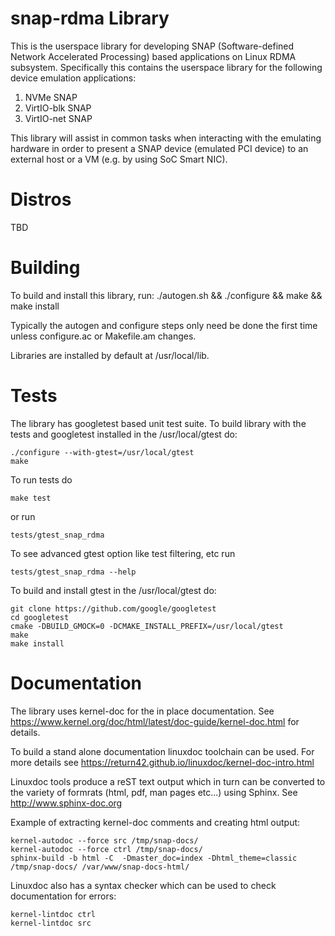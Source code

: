 # snap-rdma Library

This is the userspace library for developing SNAP (Software-defined Network Accelerated Processing)
based applications on Linux RDMA subsystem.
Specifically this contains the userspace library for the following device emulation applications:
1. NVMe SNAP
2. VirtIO-blk SNAP
3. VirtIO-net SNAP

This library will assist in common tasks when interacting with the emulating hardware in order to
present a SNAP device (emulated PCI device) to an external host or a VM (e.g. by using SoC Smart NIC).

# Distros

TBD

# Building

To build and install this library, run:
./autogen.sh && ./configure && make && make install

Typically the autogen and configure steps only need be done the first
time unless configure.ac or Makefile.am changes.

Libraries are installed by default at /usr/local/lib.


# Tests

The library has googletest based unit test suite. To build library with the
tests and googletest installed in the /usr/local/gtest do:

    ./configure --with-gtest=/usr/local/gtest
    make

To run tests do

    make test

or run

    tests/gtest_snap_rdma

To see advanced gtest option like test filtering, etc run

    tests/gtest_snap_rdma --help

To build and install gtest in the /usr/local/gtest do:

    git clone https://github.com/google/googletest
    cd googletest
    cmake -DBUILD_GMOCK=0 -DCMAKE_INSTALL_PREFIX=/usr/local/gtest
    make
    make install

# Documentation

The library uses kernel-doc for the in place documentation.
See https://www.kernel.org/doc/html/latest/doc-guide/kernel-doc.html for details.

To build a stand alone documentation linuxdoc toolchain can be used. For more
details see https://return42.github.io/linuxdoc/kernel-doc-intro.html

Linuxdoc tools produce a reST text output which in turn can be converted to the
variety of formrats (html, pdf, man pages etc...) using Sphinx.
See http://www.sphinx-doc.org

Example of extracting kernel-doc comments and creating html output:

    kernel-autodoc --force src /tmp/snap-docs/
    kernel-autodoc --force ctrl /tmp/snap-docs/
    sphinx-build -b html -C  -Dmaster_doc=index -Dhtml_theme=classic /tmp/snap-docs/ /var/www/snap-docs-html/

Linuxdoc also has a syntax checker which can be used to check documentation for
errors:

    kernel-lintdoc ctrl
    kernel-lintdoc src
